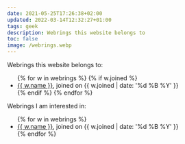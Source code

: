 ```yaml
---
date: 2021-05-25T17:26:38+02:00
updated: 2022-03-14T12:32:27+01:00
tags: geek
description: Webrings this website belongs to
toc: false
image: /webrings.webp
---
```

Webrings this website belongs to:

<ul>
	{% for w in webrings %}
		{% if w.joined %}
			<li><a href='{{ w.url }}' title='{{ w.name }}'>{{ w.name }}</a>, joined on <time datetime='{{ w.joined | date: '%Y-%m-%dT%H:%M:%S%:z' }}'>{{ w.joined | date: '%d %B %Y' }}</time></li>
		{% endif %}
	{% endfor %}
</ul>

Webrings I am interested in:

<ul>
	{% for w in webrings %}
		<li><a href='{{ w.url }}' title='{{ w.name }}'>{{ w.name }}</a>, joined on <time datetime='{{ w.joined | date: '%Y-%m-%dT%H:%M:%S%:z' }}'>{{ w.joined | date: '%d %B %Y' }}</time></li>
	{% endfor %}
</ul>
